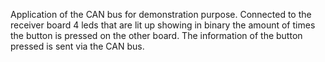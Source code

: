 Application of the CAN bus for demonstration purpose. Connected to the receiver board 4 leds that are lit up showing in binary the amount of times the button is pressed on the other board. The information of the button pressed is sent via the CAN bus. 

